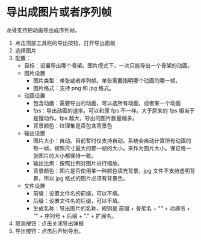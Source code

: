 # 导出成图片或者序列帧

龙骨支持把动画导出成序列帧。

1. 点击顶部工具栏的导出按钮，打开导出面板
2. 选择图片
3. 配置：
    - 目标：设置导出哪个骨架。图片模式下，一次只能导出一个骨架的动画。
    - 图片设置
        - 图片类型：单张或者序列帧。单张需要指明哪个动画的哪一帧。
        - 图片格式：支持 png 和 jpg 格式。
    - 动画设置
        - 包含动画：需要导出的动画，可以选所有动画，或者某一个动画
        - fps：导出动画的速率。可以和原 fps 不一样。大于原来的 fps 相当于是慢动作。fps 越大，导出的图片数量越多。
        - 背景颜色：纹理集是否包含背景色
    - 输出设置
        - 图片大小：自动。目前暂时仅支持自动。系统会自动计算所有动画的每一帧，按照尺寸最大的那一帧的大小，来作为图片大小。保证每一张图片的大小都保持一致。
        - 输出比例：按照比例对图片进行缩放。
        - 背景颜色：图片是否使用某一种颜色填充背景，jpg 文件不支持透明背景，所以 jpg 格式的图片必须有背景色。
    - 文件设置
        - 前缀：设置文件名的前缀，可以不填。
        - 后缀：设置文件名的后缀，可以不填。
        - 生成名称：导出图片的名称，规则是 前缀 + 骨架名 + "_" + 动画名 + "_" + 序列号 + 后缀 + "." + 扩展名。
4. 取消按钮：点击关闭导出弹框
5. 导出按钮：点击后开始导出。
